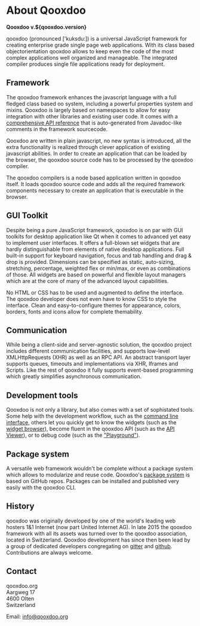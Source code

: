 # About Qooxdoo

**Qooxdoo v.${qooxdoo.version}**

qooxdoo (pronounced ['kuksdu:]) is a universal JavaScript framework for creating
enterprise grade single page web applications. With its class based
objectorientation  qooxdoo allows to keep even the code of the most complex
applications well organized and manageable. The integrated compiler produces
single file applications ready for deployment.

## Framework

The qooxdoo framework enhances the javascript language with a full fledged class
based oo system, including a powerful properties system and mixins. Qooxdoo is
largely based on namespaces to allow for easy integration with other libraries
and existing user code. It comes with a [comprehensive API
reference](../apps/apiviewer) that is auto-generated from Javadoc-like
comments in the framework sourcecode.

Qooxdoo are written in plain javascript, no new syntax is introduced, all the
extra functionality is realized through clever application of existing
javascript abilities. In order to create an application that can be loaded by
the browser, the qooxdoo source code has to be processed by the qooxdoo
compiler.

The qooxdoo compilers is a node based application written in qooxdoo itself. It
loads qooxdoo source code and adds all the required framework components
necessary to create an application that is executable in the browser.

## GUI Toolkit

Despite being a pure JavaScript framework, qooxdoo is on par with GUI toolkits
for desktop application like Qt when it comes to advanced yet easy to implement
user interfaces. It offers a full-blown set widgets that are hardly
distinguishable from elements of native desktop applications. Full built-in
support for keyboard navigation, focus and tab handling and drag & drop is
provided. Dimensions can be specified as static, auto-sizing, stretching,
percentage, weighted flex or min/max, or even as combinations of those. All
widgets are based on powerful and flexible layout managers which are at the core
of many of the advanced layout capabilities.

No HTML or CSS has to be used and augmented to define the interface. The qooxdoo
developer does not even have to know CSS to style the interface. Clean and
easy-to-configure themes for appearance, colors, borders, fonts and icons allow
for complete themability.

## Communication

While being a client-side and server-agnostic solution, the qooxdoo project
includes different communication facilities, and supports low-level
XMLHttpRequests (XHR) as well as an RPC API. An abstract transport layer
supports queues, timeouts and implementations via XHR, Iframes and Scripts. Like
the rest of qooxdoo it fully supports event-based programming which greatly
simplifies asynchronous communication.

## Development tools

Qooxdoo is not only a library, but also comes with a set of sophistated tools. Some
help with the development workflow, such as the [command line interface](cli/commands.md), 
others let you quickly get to know the widgets (such as the [widget browser](../apps/widgetbrowser)),
become fluent in the qooxdoo API (such as the [API Viewer](../apps/apiviewer)), or
to debug code (such as the ["Playground"](../apps/playground)).

## Package system

A versatile web framework wouldn't be complete without a package system which allows
to modularize and reuse code. Qooxdoo's [package system](cli/packages.md) is based
on GitHub repos. Packages can be installed and published very easily with the 
qooxdoo CLI. 

## History

qooxdoo was originally developed by one of the world's leading web hosters 1&1
Internet (now part United Internet AG). In late 2015 the qooxdoo framework with
all its assets was turned over to the qooxdoo association, located in
Switzerland. Qooxdoo development has since then been lead by a group of
dedicated developers congregating on [gitter](https://gitter.im/qooxdoo/qooxdoo)
and [github](https://github.com/qooxdoo/qooxdoo). Contributions are always
welcome.

## Contact

qooxdoo.org<br/>
Aargweg 17<br/>
4600 Olten<br/>
Switzerland

Email: [info@qooxdoo.org](mailto:info@qooxdoo.org)
